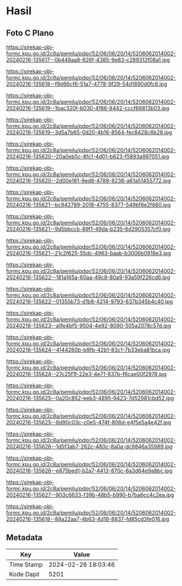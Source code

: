 # Hasil

## Foto C Plano

https://sirekap-obj-formc.kpu.go.id/2c8a/pemilu/pdpr/52/06/06/20/14/5206062014002-20240216-135617--0b448aa8-626f-4385-9e83-c289312f08a1.jpg

https://sirekap-obj-formc.kpu.go.id/2c8a/pemilu/pdpr/52/06/06/20/14/5206062014002-20240216-135618--f9d66cf6-51a7-4778-9f29-54d1890d0fc6.jpg

https://sirekap-obj-formc.kpu.go.id/2c8a/pemilu/pdpr/52/06/06/20/14/5206062014002-20240216-135619--1bac320f-b030-4f86-8442-cccf66813b03.jpg

https://sirekap-obj-formc.kpu.go.id/2c8a/pemilu/pdpr/52/06/06/20/14/5206062014002-20240216-135619--3d5a7b65-0d20-4b16-8564-fec8428c6b26.jpg

https://sirekap-obj-formc.kpu.go.id/2c8a/pemilu/pdpr/52/06/06/20/14/5206062014002-20240216-135620--20a0eb5c-8fc1-4d01-b823-f5893a997051.jpg

https://sirekap-obj-formc.kpu.go.id/2c8a/pemilu/pdpr/52/06/06/20/14/5206062014002-20240216-135620--2d00e181-9ed8-4788-8238-a61a51455772.jpg

https://sirekap-obj-formc.kpu.go.id/2c8a/pemilu/pdpr/52/06/06/20/14/5206062014002-20240216-135621--bc942789-2018-4755-8377-549bf6e2f860.jpg

https://sirekap-obj-formc.kpu.go.id/2c8a/pemilu/pdpr/52/06/06/20/14/5206062014002-20240216-135621--9d5bbccb-89f1-49da-b235-6d2905357cf0.jpg

https://sirekap-obj-formc.kpu.go.id/2c8a/pemilu/pdpr/52/06/06/20/14/5206062014002-20240216-135621--21c2f625-55dc-4963-baab-b3006b0918e3.jpg

https://sirekap-obj-formc.kpu.go.id/2c8a/pemilu/pdpr/52/06/06/20/14/5206062014002-20240216-135622--181a165a-60aa-49c8-80a9-93a59f226cd6.jpg

https://sirekap-obj-formc.kpu.go.id/2c8a/pemilu/pdpr/52/06/06/20/14/5206062014002-20240216-135622--01355b73-d1b8-4214-9793-637b345b4c40.jpg

https://sirekap-obj-formc.kpu.go.id/2c8a/pemilu/pdpr/52/06/06/20/14/5206062014002-20240216-135623--a1fe4bf5-9504-4e92-8090-505a2078c57d.jpg

https://sirekap-obj-formc.kpu.go.id/2c8a/pemilu/pdpr/52/06/06/20/14/5206062014002-20240216-135624--4144260b-b9fb-42b1-83c1-7b33eba81bca.jpg

https://sirekap-obj-formc.kpu.go.id/2c8a/pemilu/pdpr/52/06/06/20/14/5206062014002-20240216-135624--27c25f1f-22e3-4e71-837b-f6cae00f2978.jpg

https://sirekap-obj-formc.kpu.go.id/2c8a/pemilu/pdpr/52/06/06/20/14/5206062014002-20240216-135625--0a20c852-eeb3-4895-9423-7d52981cbd52.jpg

https://sirekap-obj-formc.kpu.go.id/2c8a/pemilu/pdpr/52/06/06/20/14/5206062014002-20240216-135625--8d90c03c-c0e5-474f-806d-e4f5e5a4e42f.jpg

https://sirekap-obj-formc.kpu.go.id/2c8a/pemilu/pdpr/52/06/06/20/14/5206062014002-20240216-135626--1d5f3ab7-262c-480c-8a0a-dc9846a35989.jpg

https://sirekap-obj-formc.kpu.go.id/2c8a/pemilu/pdpr/52/06/06/20/14/5206062014002-20240216-135626--e875bed1-b2a7-4413-870c-6a3d64e9a8bc.jpg

https://sirekap-obj-formc.kpu.go.id/2c8a/pemilu/pdpr/52/06/06/20/14/5206062014002-20240216-135627--903c6633-f39b-48b5-b990-b7ba6cc4c2ea.jpg

https://sirekap-obj-formc.kpu.go.id/2c8a/pemilu/pdpr/52/06/06/20/14/5206062014002-20240216-135618--88a22aa7-4b63-4d18-8837-fd85cd3fe016.jpg


## Metadata

| Key        | Value               |
| ---------- | ------------------- |
| Time Stamp | 2024-02-26 18:03:46 |
| Kode Dapil | 5201                |




